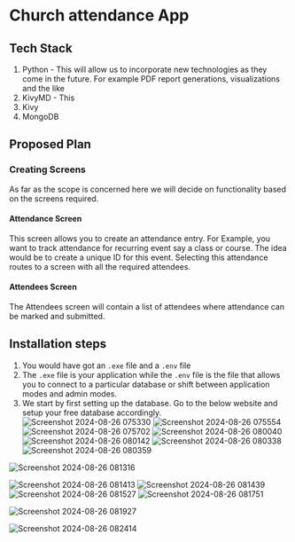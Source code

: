 # Church attendance App

## Tech Stack

1. Python - This will allow us to incorporate new technologies as they come in the future. For example PDF report generations, visualizations and the like
2. KivyMD - This 
3. Kivy
4. MongoDB

## Proposed Plan

### Creating Screens
As far as the scope is concerned here we will decide on functionality based on the screens required.

#### Attendance Screen
This screen allows you to create an attendance entry. For Example, you want to track attendance for recurring event say a class or course. The idea would be to create a unique ID for this event. Selecting this attendance routes  to a screen with all the required attendees.

#### Attendees Screen
The Attendees screen will contain a list of attendees where attendance can be marked and submitted.

## Installation steps
1. You would have got an `.exe` file and a `.env` file
2. The `.exe` file is your application while the `.env` file is the file that allows you to connect to a particular database or shift between application modes and admin modes.
3. We start by first setting up the database. Go to the below website and setup your free database accordingly.
![Screenshot 2024-08-26 075330](https://github.com/user-attachments/assets/1f7f80e1-fdcc-4853-95b7-34a4e369a3dc)
![Screenshot 2024-08-26 075554](https://github.com/user-attachments/assets/5d1f3e46-8416-4345-9291-47cc1d77870f)
![Screenshot 2024-08-26 075702](https://github.com/user-attachments/assets/e31a46cf-46e7-43b8-9160-d2432140d486)
![Screenshot 2024-08-26 080040](https://github.com/user-attachments/assets/06ab61a0-910b-4c08-9d07-014f4b07b9f3)
![Screenshot 2024-08-26 080142](https://github.com/user-attachments/assets/478a49dd-e47a-4c71-92a2-fbe7eaf42144)
![Screenshot 2024-08-26 080338](https://github.com/user-attachments/assets/7a65d570-fedc-4f09-8e76-94a0c12c3b53)
![Screenshot 2024-08-26 080359](https://github.com/user-attachments/assets/264118ab-7ab8-44ae-9805-f9934d276bfe)

![Screenshot 2024-08-26 081316](https://github.com/user-attachments/assets/cce90a07-b543-45c4-9a8d-6168997da30b)

![Screenshot 2024-08-26 081413](https://github.com/user-attachments/assets/8b4a7516-05dc-46c5-9671-7a1143a7330d)
![Screenshot 2024-08-26 081439](https://github.com/user-attachments/assets/63244dd2-f20b-4d30-ad4b-b27f51148c18)
![Screenshot 2024-08-26 081527](https://github.com/user-attachments/assets/62e60fc4-9b50-4861-a7ea-9e73f16e39cf)
![Screenshot 2024-08-26 081751](https://github.com/user-attachments/assets/0390e4cd-6cbb-4e6a-a600-b72ff2d45225)

![Screenshot 2024-08-26 081927](https://github.com/user-attachments/assets/0a7317cf-5569-4b7f-bfde-acf833cfdd21)

![Screenshot 2024-08-26 082414](https://github.com/user-attachments/assets/8b552fef-8220-4642-9bb9-51c80f5d9d2f)


